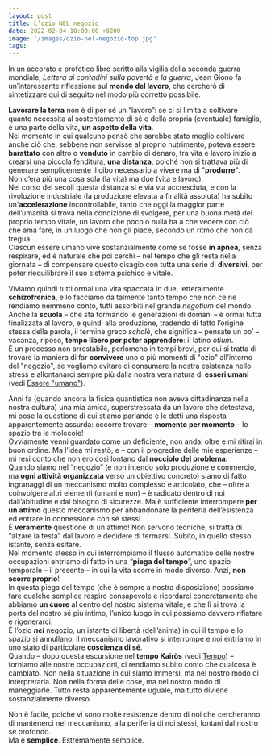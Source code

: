 ```yaml
---
layout: post
title: L’ozio NEL negozio
date: 2022-02-04 18:00:00 +0200
image: '/images/ozio-nel-negozio-top.jpg'
tags:
---
```


In un accorato e profetico libro scritto alla vigilia della seconda guerra mondiale, *Lettera ai contadini sulla povertà e la guerra*, Jean Giono fa un’interessante riflessione sul **mondo del lavoro**, che cercherò di sintetizzare qui di seguito nel modo più corretto possibile.

**Lavorare la terra** non è di per sé un “lavoro”: se ci si limita a coltivare quanto necessita al sostentamento di sé e della propria (eventuale) famiglia, è una parte della vita, **un aspetto della vita**. <br/>
Nel momento in cui qualcuno pensò che sarebbe stato meglio coltivare anche ciò che, sebbene non servisse al proprio nutrimento, poteva essere **barattato** con altro o **venduto** in cambio di denaro, tra vita e lavoro iniziò a crearsi una piccola fenditura, **una distanza**, poiché non si trattava più di generare semplicemente il cibo necessario a vivere ma di "**produrre**". <br/>
Non c’era più una cosa sola (la vita) ma due (vita e lavoro). <br/>
Nel corso dei secoli questa distanza si è via via accresciuta, e con la rivoluzione industriale (la produzione elevata a finalità assoluta) ha subito un'**accelerazione** incontrollabile, tanto che oggi la maggior parte dell’umanità si trova nella condizione di svolgere, per una buona metà del proprio tempo vitale, un lavoro che poco o nulla ha a che vedere con ciò che ama fare, in un luogo che non gli piace, secondo un ritmo che non dà tregua. <br/>
Ciascun essere umano vive sostanzialmente come se fosse **in apnea**, senza respirare, ed è naturale che poi cerchi – nel tempo che gli resta nella giornata – di compensare questo disagio con tutta una serie di **diversivi**, per poter riequilibrare il suo sistema psichico e vitale.

Viviamo quindi tutti ormai una vita spaccata in due, letteralmente **schizofrenica**, e lo facciamo da talmente tanto tempo che non ce ne rendiamo nemmeno conto, tutti assorbiti nel grande *negotium* del mondo. <br/>
Anche la **scuola** – che sta formando le generazioni di domani – è ormai tutta finalizzata al lavoro, e quindi alla produzione, tradendo di fatto l’origine stessa della parola, il termine greco *scholè*, che significa – pensate un po’ – vacanza, riposo, **tempo libero per poter apprendere**: il latino *otium*. <br/>
È un processo non arrestabile, perlomeno in tempi brevi, per cui si tratta di trovare la maniera di far **convivere** uno o più momenti di "ozio" all’interno del "negozio", se vogliamo evitare di consumare la nostra esistenza nello stress e allontanarci sempre più dalla nostra vera natura di **esseri umani** (vedi [Essere "umano"](/2020/09/15/essere-umano/)).

Anni fa (quando ancora la fisica quantistica non aveva cittadinanza nella nostra cultura) una mia amica, superstressata da un lavoro che detestava, mi pose la questione di cui stiamo parlando e le detti una risposta apparentemente assurda: occorre trovare – **momento per momento** – lo spazio tra le molecole! <br/>
Ovviamente venni guardato come un deficiente, non andai oltre e mi ritirai in buon ordine. Ma l’idea mi restò, e – con il progredire delle mie esperienze – mi resi conto che non ero così lontano dal **nocciolo del problema**. <br/>
Quando siamo nel “negozio” (e non intendo solo produzione e commercio, ma **ogni attività organizzata** verso un obiettivo concreto) siamo di fatto ingranaggi di un meccanismo molto complesso e articolato, che – oltre a coinvolgere altri elementi (umani e non) – è radicato dentro di noi dall’abitudine e dal bisogno di sicurezze. Ma è sufficiente interrompere **per un attimo** questo meccanismo per abbandonare la periferia dell’esistenza ed entrare in connessione con sé stessi. <br/>
È **veramente** questione di un attimo! Non servono tecniche, si tratta di “alzare la testa” dal lavoro e decidere di fermarsi. Subito, in quello stesso istante, senza esitare. <br/>
Nel momento stesso in cui interrompiamo il flusso automatico delle nostre occupazioni entriamo di fatto in una “**piega del tempo**”, uno spazio temporale – il presente – in cui la vita scorre in modo diverso. Anzi, **non scorre proprio**! <br/>
In questa piega del tempo (che è sempre a nostra disposizione) possiamo fare qualche semplice respiro consapevole e ricordarci concretamente che abbiamo **un cuore** al centro del nostro sistema vitale, e che lì si trova la porta del nostro sé più intimo, l’unico luogo in cui possiamo davvero rifiatare e rigenerarci. <br/>
È l’ozio ***nel*** negozio, un istante di libertà (dell’anima) in cui il tempo e lo spazio si annullano, il meccanismo lavorativo si interrompe e noi entriamo in uno stato di particolare **coscienza di sé**. <br/>
Quando – dopo questa escursione nel **tempo Kairòs** (vedi [Tempo](/2020/10/29/tempo)) – torniamo alle nostre occupazioni, ci rendiamo subito conto che qualcosa è cambiato. Non nella situazione in cui siamo immersi, ma nel nostro modo di interpretarla. Non nella forma delle cose, ma nel nostro modo di maneggiarle. Tutto resta apparentemente uguale, ma tutto diviene sostanzialmente diverso.

Non è facile, poiché vi sono molte resistenze dentro di noi che cercheranno di mantenerci nel meccanismo, alla periferia di noi stessi, lontani dal nostro sé profondo. <br/>
Ma è **semplice**. Estremamente semplice.




